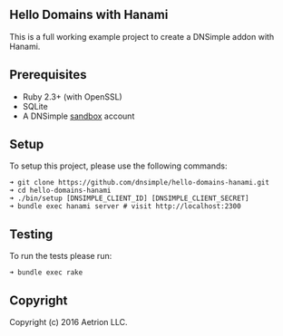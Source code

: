 ## Hello Domains with Hanami

This is a full working example project to create a DNSimple addon with Hanami.

## Prerequisites

  * Ruby 2.3+ (with OpenSSL)
  * SQLite
  * A DNSimple [sandbox](https://developer.dnsimple.com/sandbox) account

## Setup

To setup this project, please use the following commands:

```shell
➜ git clone https://github.com/dnsimple/hello-domains-hanami.git
➜ cd hello-domains-hanami
➜ ./bin/setup [DNSIMPLE_CLIENT_ID] [DNSIMPLE_CLIENT_SECRET]
➜ bundle exec hanami server # visit http://localhost:2300
```

## Testing

To run the tests please run:

```shell
➜ bundle exec rake
```

## Copyright

Copyright (c) 2016 Aetrion LLC.
